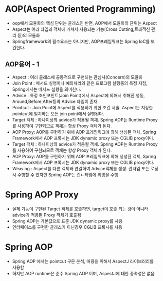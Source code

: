 # AOP(Aspect Oriented Programming)
- oop에서 모듈화의 핵심 단위는 클래스인 반면, AOP에서 모듈화의 단위는 Aspect
- Aspect는 여러 타입과 객체에 거쳐서 사용되는 기능(Cross Cutting,트래잭션 관리 등)의 모듈화
- Springframework의 필수요소는 아니지만, AOP프레임워크는 Spring IoC를 보완한다.
## AOP용어 - 1
- Aspect : 여러 클래스에 공통적으로 구현되는 관심사(Concern)의 모듈화
- Join Point : 메서드 실행이나 예외처리와 같은 프로그램 실행중의 특정 지점, Spring에서는 메서드 실행을 의미한다.
- Advice : 특정 조인포인트(Join Point)에서 Aspect에 의해서 취해진 행동, Around,Before,After등의 Advice 타입이 존재
- Pointcut : Join Point에 Aspect를 적용하기 위한 조건 서술. Aspect는 지정한 pointcut에 일치하는 모든 join point에서 실행된다.
- Target 객체 : 하나이상의 advice가 적용될 객체. Spring AOP는 Runtime Proxy를 사용하여 구현되므로 객체는 항상 Proxy 객체가 된다.
- AOP Proxy: AOP를 구현하기 위해 AOP 프레임워크에 의해 생성된 객체, Spring Framework에서 AOP 프록시는 JDK dynamic proxy 또는 CGLIB proxy이다.
- Target 객체 : 하나이상의 advice가 적용될 객체. Spring AOP는 Runtime Proxy를 사용하여 구현되므로 객체는 항상 Proxy 객체가 된다.
- AOP Proxy: AOP를 구현하기 위해 AOP 프레임워크에 의해 생성된 객체, Spring Framework에서 AOP 프록시는 JDK dynamic proxy 또는 CGLIB proxy이다.
- Weaving : Aspect를 다른 객체와 연결하여 Advice객체를 생성. 런타임 또는 로딩시 수행할 수 있지만 Spring AOP는 런ㄴ타임에 위빙을 수행
# Spring AOP Proxy
- 실제 기능이 구현된 Target 객체를 호출하면, target이 호출 되는 것이 아니라 advice가 적용된 Proxy 객체가 호출됨
- Spring AOP는 기본값으로 표준 JDK dynamic proxy를 사용
- 인터페이스를 구현한 클래스가 아닌경우 CGLIB 프록시를 사용
# Spring AOP 
- Spring AOP 에서는 pointcut 구문 분석, 매핑을 위해서 AspectJ 라이브러리를 사용함
- 하지만 AOP runtime은 순수 Spring AOP 이며, AspectJ에 대한 종속성은 없음